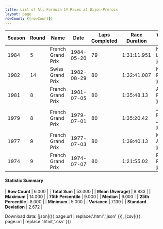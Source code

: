 ```yaml
---
title: List of All Formula 1® Races at Dijon-Prenois
layout: page
rowCount: {{rowCount}}
---
```


| Season | Round | Name | Date | Laps Completed | Race Duration | Winning Driver | Winning Constructor |
|--|--|--|--|--|--|--|--|
| 1984 | 5 | French Grand Prix | 1984-05-20 | 79 | 1:31:11.951 | Niki Lauda 🇦🇹 | McLaren 🇬🇧 |
| 1982 | 14 | Swiss Grand Prix | 1982-08-29 | 80 | 1:32:41.087 | Keke Rosberg 🇫🇮 | Williams 🇬🇧 |
| 1981 | 8 | French Grand Prix | 1981-07-05 | 80 | 1:35:48.13 | Alain Prost 🇫🇷 | Renault 🇫🇷 |
| 1979 | 8 | French Grand Prix | 1979-07-01 | 80 | 1:35:20.42 | Jean-Pierre Jabouille 🇫🇷 | Renault 🇫🇷 |
| 1977 | 9 | French Grand Prix | 1977-07-03 | 80 | 1:39:40.13 | Mario Andretti 🇺🇸 | Team Lotus 🇬🇧 |
| 1974 | 9 | French Grand Prix | 1974-07-07 | 80 | 1:21:55.02 | Ronnie Peterson 🇸🇪 | Team Lotus 🇬🇧 |

#### Statistic Summary

| **Row Count** | 6.000 |
| **Total Sum** | 53.000 |
| **Mean (Average)** | 8.833 |
| **Maximum** | 14.000 |
| **75th Percentile** | 9.000 |
| **Median** | 9.000 |
| **25th Percentile** | 8.000 |
| **Minimum** | 5.000 |
| **Variance** | 7.139 |
| **Standard Deviation** | 2.672 |

Download data: [json]({{ page.url | replace:'.html','.json' }}), [csv]({{ page.url | replace:'.html','.csv' }})
